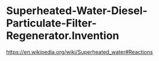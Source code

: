 # Superheated-Water-Diesel-Particulate-Filter-Regenerator.Invention
https://en.wikipedia.org/wiki/Superheated_water#Reactions
